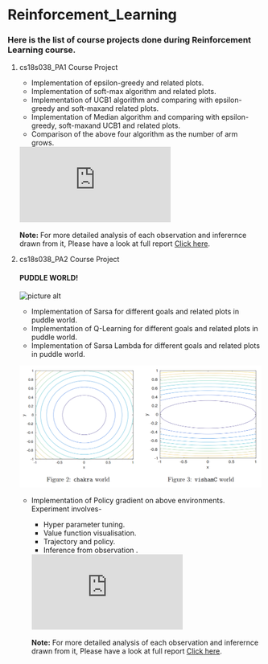 # Reinforcement_Learning
### Here is the list of course projects done during Reinforcement Learning course. ###
1. cs18s038_PA1 Course Project
    * Implementation of epsilon-greedy and related plots.
    * Implementation of soft-max algorithm and related plots.
    * Implementation of UCB1 algorithm and comparing with epsilon-greedy and soft-maxand related plots.
    * Implementation  of  Median  algorithm  and  comparing  with epsilon-greedy,  soft-maxand UCB1 and related plots.
    * Comparison of the above four algorithm as the number of arm grows.
     <object data="https://github.com/rajanskumarsoni/Reinforcement_Learning/blob/master/cs18s038_PA1/RL_Assignment_1.pdf" width="700px" height="700px">
    <embed src="https://github.com/rajanskumarsoni/Reinforcement_Learning/blob/master/cs18s038_PA1/RL_Assignment_1.pdf">
   <p><b>Note:</b> For more detailed analysis of each observation and inferernce drawn from it, Please have a look at full report  <a href="https://github.com/rajanskumarsoni/Reinforcement_Learning/blob/master/cs18s038_PA1/RL_Assignment_1.pdf">Click here</a>.</p>
    </embed>
   </object>
2. cs18s038_PA2 Course Project
    #### PUDDLE WORLD! ####
    
    
    ![picture alt](https://encrypted-tbn0.gstatic.com/images?q=tbn%3AANd9GcS2CqTEfqQK69yCxDokmQvbhvpemkY7yfAhOA&usqp=CAU "Title is optional")
    
    * Implementation of Sarsa for different goals and related plots in puddle world.
    * Implementation of Q-Learning for different goals and related plots in puddle world.
    * Implementation of Sarsa Lambda for different goals and related plots in puddle world.
    
    
    ![picture alt](https://github.com/rajanskumarsoni/Reinforcement_Learning/blob/master/extras/Screenshot%20from%202020-09-01%2022-08-18.png "Title is optional")
    
    * Implementation of Policy gradient on above environments.
      Experiment involves-
      *  Hyper parameter tuning.
      *  Value function visualisation.
      *  Trajectory and policy.
      *  Inference from observation .
    
      <object data="https://github.com/rajanskumarsoni/Reinforcement_Learning/blob/master/cs18s038_PA2/RL_Assignment_2.pdf" width="700px" height="700px">
    <embed src="https://github.com/rajanskumarsoni/Reinforcement_Learning/blob/master/cs18s038_PA2/RL_Assignment_2.pdf">
   <p><b>Note:</b> For more detailed analysis of each observation and inferernce drawn from it, Please have a look at full report  <a href="https://github.com/rajanskumarsoni/Reinforcement_Learning/blob/master/cs18s038_PA2/RL_Assignment_2.pdf">Click here</a>.</p>
    </embed>
   </object>
    
    
    
    
